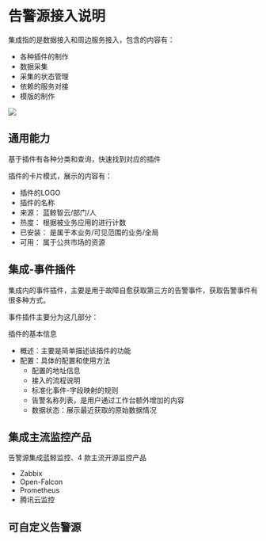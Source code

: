# 告警源接入说明




集成指的是数据接入和周边服务接入，包含的内容有：

* 各种插件的制作
* 数据采集
* 采集的状态管理
* 依赖的服务对接
* 模版的制作

![](media/16613264026662.jpg)


## 通用能力


基于插件有各种分类和查询，快速找到对应的插件

插件的卡片模式，展示的内容有：

* 插件的LOGO
* 插件的名称
* 来源： 蓝鲸智云/部门/人
* 热度： 根据被业务应用的进行计数
* 已安装： 是属于本业务/可见范围的业务/全局
* 可用： 属于公共市场的资源


## 集成-事件插件


集成内的事件插件，主要是用于故障自愈获取第三方的告警事件，获取告警事件有很多种方式。

事件插件主要分为这几部分：

插件的基本信息

* 概述：主要是简单描述该插件的功能
* 配置：具体的配置和使用方法
    * 配置的地址信息
    * 接入的流程说明
    * 标准化事件-字段映射的规则
    * 告警名称列表，是用户通过工作台额外增加的内容
    * 数据状态：展示最近获取的原始数据情况

## 集成主流监控产品

告警源集成蓝鲸监控、4 款主流开源监控产品

* Zabbix
* Open-Falcon
* Prometheus
* 腾讯云监控


## 可自定义告警源






